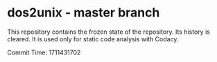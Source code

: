 # dos2unix - master branch

This repository contains the frozen state of the repository.
Its history is cleared. It is used only for static code
analysis with Codacy.

Commit Time: 1711431702